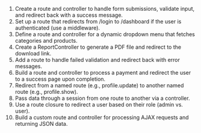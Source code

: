 1. Create a route and controller to handle form submissions, validate input, and redirect back with a success message.
2. Set up a route that redirects from /login to /dashboard if the user is authenticated (use a middleware).
3. Define a route and controller for a dynamic dropdown menu that fetches categories and products.
4. Create a ReportController to generate a PDF file and redirect to the download link.
5. Add a route to handle failed validation and redirect back with error messages.
6. Build a route and controller to process a payment and redirect the user to a success page upon completion.
7. Redirect from a named route (e.g., profile.update) to another named route (e.g., profile.show).
8. Pass data through a session from one route to another via a controller.
9. Use a route closure to redirect a user based on their role (admin vs. user).
10. Build a custom route and controller for processing AJAX requests and returning JSON data.